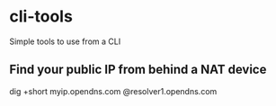 # cli-tools
Simple tools to use from a CLI

## Find your public IP from behind a NAT device
dig +short myip.opendns.com @resolver1.opendns.com

